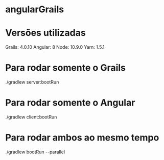 # angularGrails

# Versões utilizadas

Grails: 4.0.10
Angular: 8
Node: 10.9.0
Yarn: 1.5.1

# Para rodar somente o Grails
./gradlew server:bootRun
# Para rodar somente o Angular
./gradlew client:bootRun
# Para rodar ambos ao mesmo tempo
./gradlew bootRun --parallel